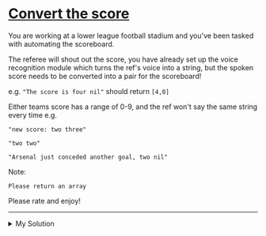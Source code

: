 # [Convert the score](https://www.codewars.com/kata/5b6c220fa0a661fbf200005d)

You are working at a lower league football stadium and you've been tasked with automating the scoreboard.

The referee will shout out the score, you have already set up the voice recognition module which turns the ref's voice
into a string, but the spoken score needs to be converted into a pair for the scoreboard!

e.g. `"The score is four nil"` should return `[4,0]`

Either teams score has a range of 0-9, and the ref won't say the same string every time e.g.

    "new score: two three"

    "two two"

    "Arsenal just conceded another goal, two nil"

Note:

    Please return an array

Please rate and enjoy!

---

<details><summary>My Solution</summary>

```js
function scoreboard(string) {
  const scoreDict = {
    nil: 0,
    one: 1,
    two: 2,
    three: 3,
    four: 4,
    five: 5,
    six: 6,
    seven: 7,
    eight: 8,
    nine: 9,
  };

  return string
    .split(" ")
    .filter((w) => scoreDict[w] !== undefined)
    .map((v) => scoreDict[v]);
}
```

</details>
